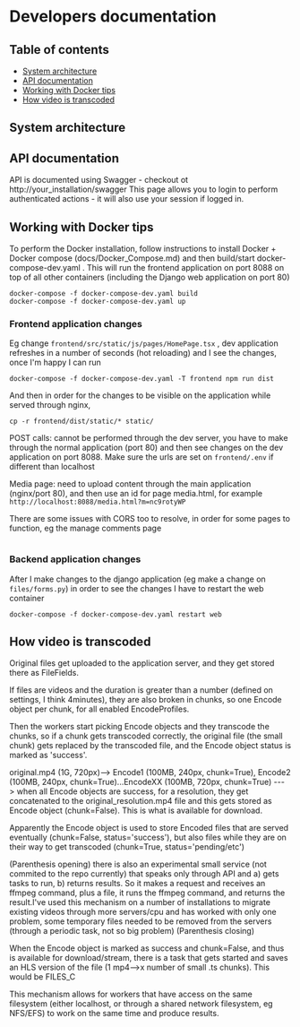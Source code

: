 # Developers documentation

## Table of contents
- [System architecture](#system-architecture)
- [API documentation](#api-documentation)
- [Working with Docker tips](#working-with-docker-tips)
- [How video is transcoded](#how-video-is-transcoded)


## System architecture

## API documentation
API is documented using Swagger - checkout ot http://your_installation/swagger
This page allows you to login to perform authenticated actions - it will also use your session if logged in. 


## Working with Docker tips

To perform the Docker installation, follow instructions to install Docker + Docker compose (docs/Docker_Compose.md) and then build/start docker-compose-dev.yaml . This will run the frontend application on port 8088 on top of all other containers (including the Django web application on port 80)

```
docker-compose -f docker-compose-dev.yaml build
docker-compose -f docker-compose-dev.yaml up
```

### Frontend application changes
Eg change `frontend/src/static/js/pages/HomePage.tsx` , dev application refreshes in a number of seconds (hot reloading) and I see the changes, once I'm happy I can run

```
docker-compose -f docker-compose-dev.yaml -T frontend npm run dist
```

And then in order for the changes to be visible on the application while served through nginx, 

```
cp -r frontend/dist/static/* static/
```

POST calls: cannot be performed through the dev server, you have to make through the normal application (port 80) and then see changes on the dev application on port 8088. 
Make sure the urls are set on `frontend/.env` if different than localhost


Media page: need to upload content through the main application (nginx/port 80), and then use an id for page media.html, for example `http://localhost:8088/media.html?m=nc9rotyWP`

There are some issues with CORS too to resolve, in order for some pages to function, eg the manage comments page

```http://localhost:8088/manage-media.html px manage_media
```

### Backend application changes
After I make changes to the django application (eg make a change on `files/forms.py`) in order to see the changes I have to restart the web container

```
docker-compose -f docker-compose-dev.yaml restart web
```

## How video is transcoded

Original files get uploaded to the application server, and they get stored there as FileFields.

If files are videos and the duration is greater than a number (defined on settings, I think 4minutes), they are also broken in chunks, so one Encode object per chunk, for all enabled EncodeProfiles.

Then the workers start picking Encode objects and they transcode the chunks, so if a chunk gets transcoded correctly, the original file (the small chunk) gets replaced by the transcoded file, and the Encode object status is marked as 'success'.


original.mp4 (1G, 720px)--> Encode1 (100MB, 240px, chunk=True), Encode2 (100MB, 240px, chunk=True)...EncodeXX (100MB, 720px, chunk=True) ---> when all Encode objects are success, for a resolution, they get concatenated to the original_resolution.mp4 file and this gets stored as Encode object (chunk=False). This is what is available for download.

Apparently the Encode object is used to store Encoded files that are served eventually (chunk=False, status='success'), but also files while they are on their way to get transcoded (chunk=True, status='pending/etc')

(Parenthesis opening)
there is also an experimental small service (not commited to the repo currently) that speaks only through API and a) gets tasks to run, b) returns results. So it makes a request and receives an ffmpeg command, plus a file, it runs the ffmpeg command, and returns the result.I've used this mechanism on a number of installations to migrate existing videos through more servers/cpu and has worked with only one problem, some temporary files needed to be removed from the servers (through a periodic task, not so big problem)
(Parenthesis closing)


When the Encode object is marked as success and chunk=False, and thus is available for download/stream, there is a task that gets started and saves an HLS version of the file (1 mp4-->x number of small .ts chunks). This would be FILES_C

This mechanism allows for workers that have access on the same filesystem (either localhost, or through a shared network filesystem, eg NFS/EFS) to work on the same time and produce results. 
